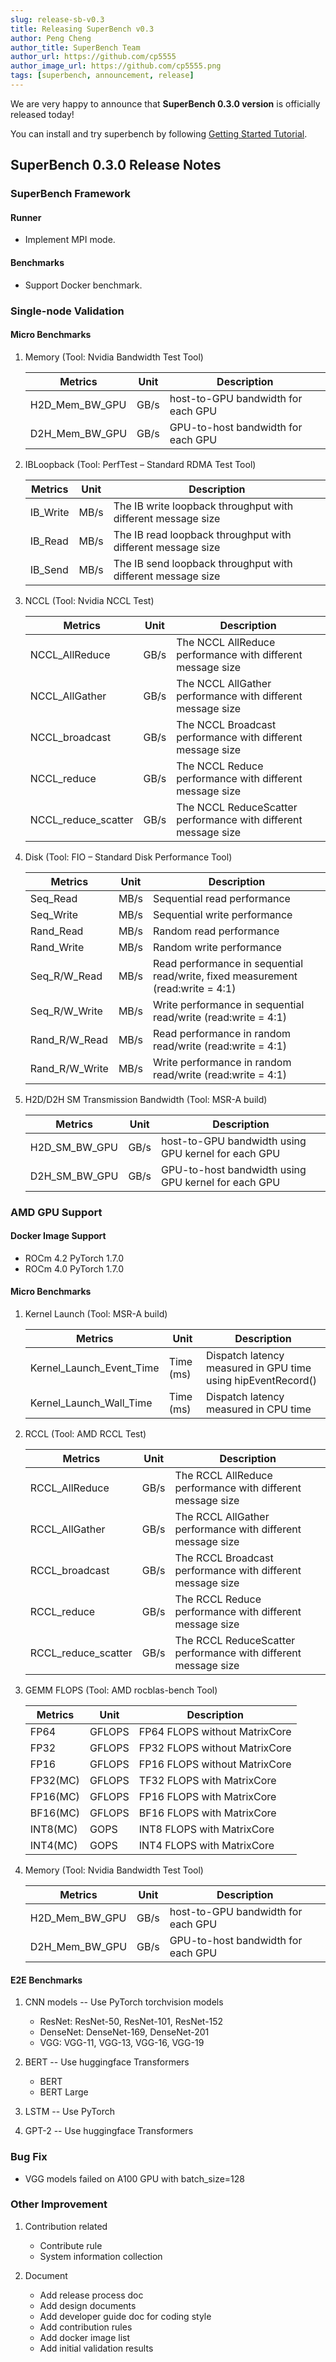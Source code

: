 ```yaml
---
slug: release-sb-v0.3
title: Releasing SuperBench v0.3
author: Peng Cheng
author_title: SuperBench Team
author_url: https://github.com/cp5555
author_image_url: https://github.com/cp5555.png
tags: [superbench, announcement, release]
---
```


We are very happy to announce that **SuperBench 0.3.0 version** is officially released today!

You can install and try superbench by following [Getting Started Tutorial](https://microsoft.github.io/superbenchmark/docs/getting-started/installation).

## SuperBench 0.3.0 Release Notes

### SuperBench Framework

#### Runner

- Implement MPI mode.

#### Benchmarks

- Support Docker benchmark.

### Single-node Validation

#### Micro Benchmarks

1. Memory (Tool: Nvidia Bandwidth Test Tool)

   | Metrics        | Unit | Description                         |
   |----------------|------|-------------------------------------|
   | H2D_Mem_BW_GPU | GB/s | host-to-GPU bandwidth for each GPU  |
   | D2H_Mem_BW_GPU | GB/s | GPU-to-host bandwidth  for each GPU |

2. IBLoopback (Tool: PerfTest – Standard RDMA Test Tool)

   | Metrics  | Unit | Description                                                  |
   |----------|------|--------------------------------------------------------------|
   | IB_Write | MB/s | The IB write loopback throughput with different message size |
   | IB_Read  | MB/s | The IB read loopback throughput with different message size  |
   | IB_Send  | MB/s | The IB send loopback throughput with different message size  |

3. NCCL (Tool: Nvidia NCCL Test)

   | Metrics             | Unit | Description                                                    |
   |---------------------|------|----------------------------------------------------------------|
   | NCCL_AllReduce      | GB/s | The NCCL AllReduce performance with different message size     |
   | NCCL_AllGather      | GB/s | The NCCL AllGather performance with different message size     |
   | NCCL_broadcast      | GB/s | The NCCL Broadcast performance with different message size     |
   | NCCL_reduce         | GB/s | The NCCL Reduce performance with different message size        |
   | NCCL_reduce_scatter | GB/s | The NCCL ReduceScatter performance with different message size |

4. Disk (Tool: FIO – Standard Disk Performance Tool)

   | Metrics        | Unit | Description                                                                     |
   |----------------|------|---------------------------------------------------------------------------------|
   | Seq_Read       | MB/s | Sequential read performance                                                     |
   | Seq_Write      | MB/s | Sequential write performance                                                    |
   | Rand_Read      | MB/s | Random read performance                                                         |
   | Rand_Write     | MB/s | Random write performance                                                        |
   | Seq_R/W_Read   | MB/s | Read performance in sequential read/write, fixed measurement (read:write = 4:1) |
   | Seq_R/W_Write  | MB/s | Write performance in sequential read/write (read:write = 4:1)                   |
   | Rand_R/W_Read  | MB/s | Read performance in random read/write (read:write = 4:1)                        |
   | Rand_R/W_Write | MB/s | Write performance in random read/write (read:write = 4:1)                       |

5. H2D/D2H SM Transmission Bandwidth (Tool: MSR-A build)

   | Metrics       | Unit | Description                                         |
   |---------------|------|-----------------------------------------------------|
   | H2D_SM_BW_GPU | GB/s | host-to-GPU bandwidth using GPU kernel for each GPU |
   | D2H_SM_BW_GPU | GB/s | GPU-to-host bandwidth using GPU kernel for each GPU |

### AMD GPU Support

#### Docker Image Support

- ROCm 4.2 PyTorch 1.7.0
- ROCm 4.0 PyTorch 1.7.0

#### Micro Benchmarks

1. Kernel Launch (Tool: MSR-A build)

   | Metrics                  | Unit      | Description                                                  |
   |--------------------------|-----------|--------------------------------------------------------------|
   | Kernel_Launch_Event_Time | Time (ms) | Dispatch latency measured in GPU time using hipEventRecord() |
   | Kernel_Launch_Wall_Time  | Time (ms) | Dispatch latency measured in CPU time                        |

2. RCCL (Tool: AMD RCCL Test)

   | Metrics             | Unit | Description                                                    |
   |---------------------|------|----------------------------------------------------------------|
   | RCCL_AllReduce      | GB/s | The RCCL AllReduce performance with different message size     |
   | RCCL_AllGather      | GB/s | The RCCL AllGather performance with different message size     |
   | RCCL_broadcast      | GB/s | The RCCL Broadcast performance with different message size     |
   | RCCL_reduce         | GB/s | The RCCL Reduce performance with different message size        |
   | RCCL_reduce_scatter | GB/s | The RCCL ReduceScatter performance with different message size |

3. GEMM FLOPS (Tool: AMD rocblas-bench Tool)

   | Metrics  | Unit   | Description                   |
   |----------|--------|-------------------------------|
   | FP64     | GFLOPS | FP64 FLOPS without MatrixCore |
   | FP32     | GFLOPS | FP32 FLOPS without MatrixCore |
   | FP16     | GFLOPS | FP16 FLOPS without MatrixCore |
   | FP32(MC) | GFLOPS | TF32 FLOPS with MatrixCore    |
   | FP16(MC) | GFLOPS | FP16 FLOPS with MatrixCore    |
   | BF16(MC) | GFLOPS | BF16 FLOPS with MatrixCore    |
   | INT8(MC) | GOPS   | INT8 FLOPS with MatrixCore    |
   | INT4(MC) | GOPS   | INT4 FLOPS with MatrixCore    |

4. Memory (Tool: Nvidia Bandwidth Test Tool)

   | Metrics        | Unit | Description                         |
   |----------------|------|-------------------------------------|
   | H2D_Mem_BW_GPU | GB/s | host-to-GPU bandwidth for each GPU  |
   | D2H_Mem_BW_GPU | GB/s | GPU-to-host bandwidth  for each GPU |

#### E2E Benchmarks

1. CNN models -- Use PyTorch torchvision models
   - ResNet: ResNet-50, ResNet-101, ResNet-152
   - DenseNet: DenseNet-169, DenseNet-201
   - VGG: VGG-11, VGG-13, VGG-16, VGG-19​

2. BERT -- Use huggingface Transformers
   - BERT
   - BERT Large

3. LSTM -- Use PyTorch
4. GPT-2 -- Use huggingface Transformers

### Bug Fix

- VGG models failed on A100 GPU with batch_size=128

### Other Improvement

1. Contribution related
   - Contribute rule
   - System information collection

2. Document
   - Add release process doc
   - Add design documents
   - Add developer guide doc for coding style
   - Add contribution rules
   - Add docker image list
   - Add initial validation results
